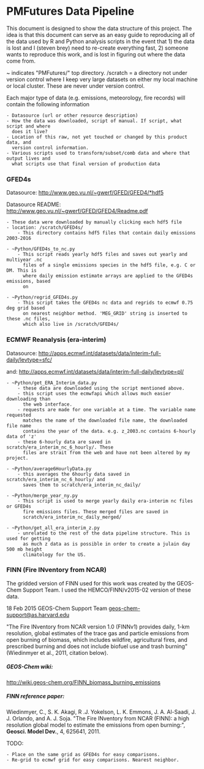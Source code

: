 # PMFutures Data Pipeline

This document is designed to show the data structure of this project. The idea is that 
this document can serve as an easy guide to reproducing all of the data used by R and 
Python analysis scripts in the event that 1) the data is lost and I (steven brey) need to 
re-create everything fast, 2) someone wants to reproduce this work, and is lost in 
figuring out where the data come from.

~ indicates "PMFutures/" top directory. 
/scratch = a directory not under version control where I keep very large datasets on 
either my local machine or local cluster. These are never under version control. 

Each major type of data (e.g. emissions, meteorology, fire records) will contain the 
following information

	- Datasource (url or other resource description)
	- How the data was downloaded, script of manual. If script, what script and where 
	  does it live?
	- Location of this raw, not yet touched or changed by this product data, and 
	  version control information. 
	- Various scripts used to transform/subset/comb data and where that output lives and
	  what scripts use that final version of production data
	  
	
### GFED4s 

Datasource: http://www.geo.vu.nl/~gwerf/GFED/GFED4/*hdf5

Datasource README: http://www.geo.vu.nl/~gwerf/GFED/GFED4/Readme.pdf

	- These data were downloaded by manually clicking each hdf5 file
	- location: /scratch/GFED4s/
		- This directory contains hdf5 files that contain daily emissions 2003-2016
		
	- ~Python/GFED4s_to_nc.py
		- This script reads yearly hdf5 files and saves out yearly and multiyear .nc
		  files of a single emissions species in the hdf5 file, e.g. C or DM. This is
		  where daily emission estimate arrays are applied to the GFED4s emissions, based
		  on  
		  
	- ~Python/regrid_GFED4s.py
		- This script takes the GFED4s nc data and regrids to ecmwf 0.75 deg grid based
		  on nearest neighbor method. 'MEG_GRID' string is inserted to these .nc files,
		  which also live in /scratch/GFED4s/
		

### ECMWF Reanalysis (era-interim)

Datasource: http://apps.ecmwf.int/datasets/data/interim-full-daily/levtype=sfc/

and:		http://apps.ecmwf.int/datasets/data/interim-full-daily/levtype=pl/
	
	- ~Python/get_ERA_Interim_data.py 
	    - these data are downloaded using the script mentioned above. 
		- this script uses the ecmwfapi which allows much easier downloading than
		  the web interface. 
		- requests are made for one variable at a time. The variable name requested 
	      matches the name of the downloaded file name, the downloaded file name 
	      contains the year of the data. e.g. z_2003.nc contains 6-hourly data of 'z'
		- these 6-hourly data are saved in scratch/era_interim_nc_6_hourly/. These
		  files are strait from the web and have not been altered by my project.

	- ~Python/average6HourlyData.py 
		- this averages the 6hourly data saved in scratch/era_interim_nc_6_hourly/ and
		  saves them to scratch/era_interim_nc_daily/
		  
	- ~Python/merge_year_ny.py 
		- This script is used to merge yearly daily era-interim nc files or GFED4s
          fire emissions files. These merged files are saved in 
          scratch/era_interim_nc_daily_merged/
          
    - ~Python/get_all_era_interim_z.py 
    	- unrelated to the rest of the data pipeline structure. This is used for getting
    	  as much z data as is possible in order to create a julain day 500 mb height 
    	  climatology for the US.
  
### FINN (Fire INventory from NCAR)

The gridded version of FINN used for this work was created by the GEOS-Chem Support Team. 
I used the HEMCO/FINN/v2015-02 version of these data. 

18 Feb 2015
GEOS-Chem Support Team
geos-chem-support@as.harvard.edu
 
"The Fire INventory from NCAR version 1.0 (FINNv1) provides daily, 1-km
resolution, global estimates of the trace gas and particle emissions from
open burning of biomass, which includes wildfire, agricultural fires, and
prescribed burning and does not include biofuel use and trash burning"
(Wiedinmyer et al., 2011, citation below).	  

##### GEOS-Chem wiki:

  http://wiki.geos-chem.org/FINN_biomass_burning_emissions

##### FINN reference paper:

  Wiedinmyer, C., S. K. Akagi, R .J. Yokelson, L. K. Emmons, J. A. Al-Saadi,
  J. J. Orlando, and A. J. Soja. "The Fire INventory from NCAR (FINN): a
  high resolution global model to estimate the emissions from open burning:",
  __Geosci. Model Dev.__, 4, 625641, 2011.
	 
	 
TODO: 

	- Place on the same grid as GFED4s for easy comparisons. 
	- Re-grid to ecmwf grid for easy comparisons. Nearest neighbor. 	 
	 